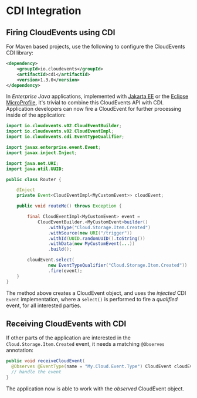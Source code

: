 # CDI Integration

## Firing CloudEvents using CDI

For Maven based projects, use the following to configure the CloudEvents CDI library:

```xml
<dependency>
    <groupId>io.cloudevents</groupId>
    <artifactId>cdi</artifactId>
    <version>1.3.0</version>
</dependency>
```

In _Enterprise Java_ applications, implemented with [Jakarta EE](https://jakarta.ee/) or the [Eclipse MicroProfile](https://microprofile.io/), it's trivial to combine this CloudEvents API with CDI. Application developers can now fire a CloudEvent for further processing inside of the application:

```java
import io.cloudevents.v02.CloudEventBuilder;
import io.cloudevents.v02.CloudEventImpl;
import io.cloudevents.cdi.EventTypeQualifier;

import javax.enterprise.event.Event;
import javax.inject.Inject;

import java.net.URI;
import java.util.UUID;

public class Router {

    @Inject
    private Event<CloudEventImpl<MyCustomEvent>> cloudEvent;

    public void routeMe() throws Exception {

        final CloudEventImpl<MyCustomEvent> event =
            CloudEventBuilder.<MyCustomEvent>builder()
                .withType("Cloud.Storage.Item.Created")
                .withSource(new URI("/trigger"))
                .withId(UUID.randomUUID().toString())
                .withData(new MyCustomEvent(...))
                .build();

        cloudEvent.select(
                new EventTypeQualifier("Cloud.Storage.Item.Created"))
                .fire(event);
    }
}
```

The method above creates a CloudEvent object, and uses the _injected_ CDI `Event` implementation,
where a `select()` is performed to fire a _qualified_ event, for all interested parties.

## Receiving CloudEvents with CDI

If other parts of the application are interested in the `Cloud.Storage.Item.Created` event,
it needs a matching `@Observes` annotation:

```java
public void receiveCloudEvent(
  @Observes @EventType(name = "My.Cloud.Event.Type") CloudEvent cloudEvent) {
  // handle the event
}                                                                                       
```

The application now is able to work with the _observed_ CloudEvent object.
